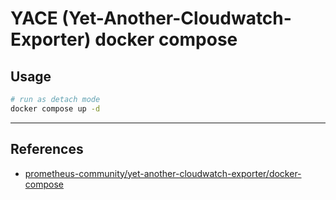 # YACE (Yet-Another-Cloudwatch-Exporter) docker compose

## Usage

```bash
# run as detach mode
docker compose up -d
```

---

## References

- [prometheus-community/yet-another-cloudwatch-exporter/docker-compose](https://github.com/prometheus-community/yet-another-cloudwatch-exporter/tree/master/docker-compose)
